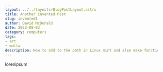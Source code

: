 ```yaml
---
layout: ../../layouts/BlogPostLayout.astro
title: Another Invented Post
slug: invented1
author: David McDonald
date: 2022-08-03
category: computers
tags:
- art
- malta
description: How to add to the path in Linux mint and also make functional in VSCODE    
---
```


lorenipsum
